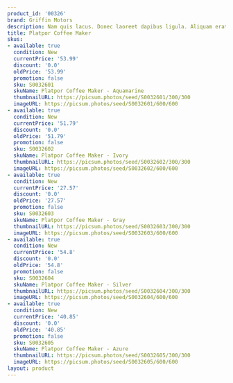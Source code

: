 ```yaml
---
product_id: '00326'
brand: Griffin Motors
description: Nam quis lacus. Donec laoreet dapibus ligula. Aliquam erat volutpat.
title: Platpor Coffee Maker
skus:
- available: true
  condition: New
  currentPrice: '53.99'
  discount: '0.0'
  oldPrice: '53.99'
  promotion: false
  sku: S0032601
  skuName: Platpor Coffee Maker - Aquamarine
  thumbnailURL: https://picsum.photos/seed/S0032601/300/300
  imageURL: https://picsum.photos/seed/S0032601/600/600
- available: true
  condition: New
  currentPrice: '51.79'
  discount: '0.0'
  oldPrice: '51.79'
  promotion: false
  sku: S0032602
  skuName: Platpor Coffee Maker - Ivory
  thumbnailURL: https://picsum.photos/seed/S0032602/300/300
  imageURL: https://picsum.photos/seed/S0032602/600/600
- available: true
  condition: New
  currentPrice: '27.57'
  discount: '0.0'
  oldPrice: '27.57'
  promotion: false
  sku: S0032603
  skuName: Platpor Coffee Maker - Gray
  thumbnailURL: https://picsum.photos/seed/S0032603/300/300
  imageURL: https://picsum.photos/seed/S0032603/600/600
- available: true
  condition: New
  currentPrice: '54.8'
  discount: '0.0'
  oldPrice: '54.8'
  promotion: false
  sku: S0032604
  skuName: Platpor Coffee Maker - Silver
  thumbnailURL: https://picsum.photos/seed/S0032604/300/300
  imageURL: https://picsum.photos/seed/S0032604/600/600
- available: true
  condition: New
  currentPrice: '40.85'
  discount: '0.0'
  oldPrice: '40.85'
  promotion: false
  sku: S0032605
  skuName: Platpor Coffee Maker - Azure
  thumbnailURL: https://picsum.photos/seed/S0032605/300/300
  imageURL: https://picsum.photos/seed/S0032605/600/600
layout: product
---
```

